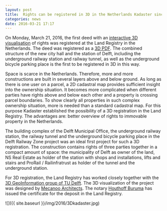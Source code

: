 ```yaml
---
layout: post
title:  Rights can be registered in 3D in the Netherlands Kadaster since today!
categories: news
date: 2016-03-21 17:17
---
```


On Monday, March 21, 2016, the first deed with an [interactive 3D visualisation](https://youtu.be/vFMoH-2r7xo) of rights was registered at the Land Registry in the Netherlands. 
The deed was registered as a [3D PDF](https://3d.bk.tudelft.nl/pdfs/2016/3D2016001.pdf). 
The combined structure of the new city hall and the station of Delft, including the underground railway station and railway tunnel, as well as the underground bicycle parking place is the first to be registered in 3D in this way.

Space is scarce in the Netherlands. Therefore, more and more constructions are built in several layers above and below ground. As long as there is one user on a parcel, a 2D cadastral map provides sufficient insight into the ownership situation. It becomes more complicated when different parties have rights above and below each other and a property is crossing parcel boundaries. To show clearly all properties in such complex ownership situation, more is needed than a standard cadastral map. For this purpose Kadaster established the possibility of a 3D registration in the Land Registry. The advantages are: better overview of rights to immovable property in the Netherlands.

The building complex of the Delft Municipal Office, the underground railway station, the railway tunnel and the underground bicycle parking place in the Delft Railway Zone project was an ideal first project for such a 3D registration. The construction contains rights of three parties together in a compact amount of space: the municipality of Delft as owner of the land, NS Real Estate as holder of the station with shops and installations, lifts and stairs and ProRail / Railinfratrust as holder of the tunnel and the underground station.

For 3D registration, the Land Registry has worked closely together with the [3D GeoInformation group of TU Delft](https://3d.bk.tudelft.nl). 
The 3D visualization of the project was designed by [Mecanoo Architects](http://www.mecanoo.nl). The notary [Houthoff Buruma](http://www.houthoff.com) has issued the certificate for the deposit in the Land Registry.

![]({{ site.baseurl }}/img/2016/3Dkadaster.jpg)
